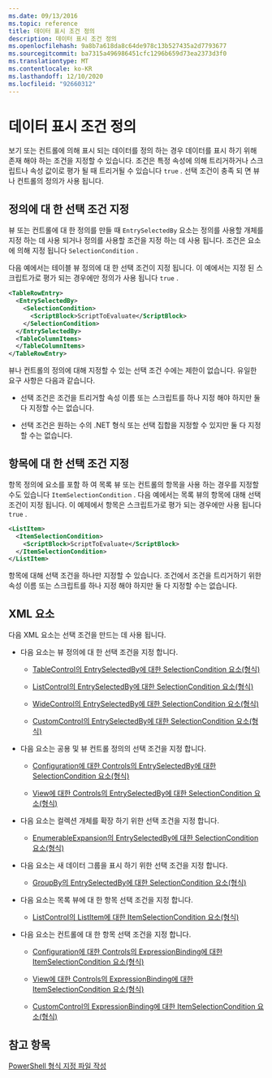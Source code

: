 ```yaml
---
ms.date: 09/13/2016
ms.topic: reference
title: 데이터 표시 조건 정의
description: 데이터 표시 조건 정의
ms.openlocfilehash: 9a8b7a618da8c64de978c13b527435a2d7793677
ms.sourcegitcommit: ba7315a496986451cfc1296b659d73ea2373d3f0
ms.translationtype: MT
ms.contentlocale: ko-KR
ms.lasthandoff: 12/10/2020
ms.locfileid: "92660312"
---
```

# <a name="defining-conditions-for-displaying-data"></a>데이터 표시 조건 정의

보기 또는 컨트롤에 의해 표시 되는 데이터를 정의 하는 경우 데이터를 표시 하기 위해 존재 해야 하는 조건을 지정할 수 있습니다. 조건은 특정 속성에 의해 트리거하거나 스크립트나 속성 값이로 평가 될 때 트리거될 수 있습니다 `true` . 선택 조건이 충족 되 면 뷰나 컨트롤의 정의가 사용 됩니다.

## <a name="specifying-a-selection-condition-for-a-definition"></a>정의에 대 한 선택 조건 지정

뷰 또는 컨트롤에 대 한 정의를 만들 때 `EntrySelectedBy` 요소는 정의를 사용할 개체를 지정 하는 데 사용 되거나 정의를 사용할 조건을 지정 하는 데 사용 됩니다. 조건은 요소에 의해 지정 됩니다 `SelectionCondition` .

다음 예에서는 테이블 뷰 정의에 대 한 선택 조건이 지정 됩니다. 이 예에서는 지정 된 스크립트가로 평가 되는 경우에만 정의가 사용 됩니다 `true` .

```xml
<TableRowEntry>
  <EntrySelectedBy>
    <SelectionCondition>
      <ScriptBlock>ScriptToEvaluate</ScriptBlock>
    </SelectionCondition>
  </EntrySelectedBy>
  <TableColumnItems>
  </TableColumnItems>
</TableRowEntry>

```

뷰나 컨트롤의 정의에 대해 지정할 수 있는 선택 조건 수에는 제한이 없습니다. 유일한 요구 사항은 다음과 같습니다.

- 선택 조건은 조건을 트리거할 속성 이름 또는 스크립트를 하나 지정 해야 하지만 둘 다 지정할 수는 없습니다.

- 선택 조건은 원하는 수의 .NET 형식 또는 선택 집합을 지정할 수 있지만 둘 다 지정할 수는 없습니다.

## <a name="specifying-a-selection-condition-for-an-item"></a>항목에 대 한 선택 조건 지정

항목 정의에 요소를 포함 하 여 목록 뷰 또는 컨트롤의 항목을 사용 하는 경우를 지정할 수도 있습니다 `ItemSelectionCondition` . 다음 예에서는 목록 뷰의 항목에 대해 선택 조건이 지정 됩니다. 이 예제에서 항목은 스크립트가로 평가 되는 경우에만 사용 됩니다 `true` .

```xml
<ListItem>
  <ItemSelectionCondition>
    <ScriptBlock>ScriptToEvaluate</ScriptBlock>
  </ItemSelectionCondition>
</ListItem>

```

항목에 대해 선택 조건을 하나만 지정할 수 있습니다. 조건에서 조건을 트리거하기 위한 속성 이름 또는 스크립트를 하나 지정 해야 하지만 둘 다 지정할 수는 없습니다.

## <a name="xml-elements"></a>XML 요소

 다음 XML 요소는 선택 조건을 만드는 데 사용 됩니다.

- 다음 요소는 뷰 정의에 대 한 선택 조건을 지정 합니다.

  - [TableControl의 EntrySelectedBy에 대한 SelectionCondition 요소(형식)](./selectioncondition-element-for-entryselectedby-for-tablecontrol-format.md)

  - [ListControl의 EntrySelectedBy에 대한 SelectionCondition 요소(형식)](./selectioncondition-element-for-entryselectedby-for-listcontrol-format.md)

  - [WideControl의 EntrySelectedBy에 대한 SelectionCondition 요소(형식)](./selectioncondition-element-for-entryselectedby-for-widecontrol-format.md)

  - [CustomControl의 EntrySelectedBy에 대한 SelectionCondition 요소(형식)](./selectioncondition-element-for-entryselectedby-for-customcontrol-format.md)

- 다음 요소는 공용 및 뷰 컨트롤 정의의 선택 조건을 지정 합니다.

  - [Configuration에 대한 Controls의 EntrySelectedBy에 대한 SelectionCondition 요소(형식)](./selectioncondition-element-for-entryselectedby-for-controls-for-configuration-format.md)

  - [View에 대한 Controls의 EntrySelectedBy에 대한 SelectionCondition 요소(형식)](./selectioncondition-element-for-entryselectedby-for-controls-for-view-format.md)

- 다음 요소는 컬렉션 개체를 확장 하기 위한 선택 조건을 지정 합니다.

  - [EnumerableExpansion의 EntrySelectedBy에 대한 SelectionCondition 요소(형식)](./selectioncondition-element-for-entryselectedby-for-enumerableexpansion-format.md)

- 다음 요소는 새 데이터 그룹을 표시 하기 위한 선택 조건을 지정 합니다.

  - [GroupBy의 EntrySelectedBy에 대한 SelectionCondition 요소(형식)](./selectioncondition-element-for-entryselectedby-for-groupby-format.md)

- 다음 요소는 목록 뷰에 대 한 항목 선택 조건을 지정 합니다.

  - [ListControl의 ListItem에 대한 ItemSelectionCondition 요소(형식)](./itemselectioncondition-element-for-listitem-for-listcontrol-format.md)

- 다음 요소는 컨트롤에 대 한 항목 선택 조건을 지정 합니다.

  - [Configuration에 대한 Controls의 ExpressionBinding에 대한 ItemSelectionCondition 요소(형식)](./itemselectioncondition-element-for-expressionbinding-for-controls-for-configuration-format.md)

  - [View에 대한 Controls의 ExpressionBinding에 대한 ItemSelectionCondition 요소(형식)](./itemselectioncondition-element-for-expressionbinding-for-controls-for-view-format.md)

  - [CustomControl의 ExpressionBinding에 대한 ItemSelectionCondition 요소(형식)](./itemselectioncondition-element-for-expressionbinding-for-customcontrol-format.md)

## <a name="see-also"></a>참고 항목

[PowerShell 형식 지정 파일 작성](./writing-a-powershell-formatting-file.md)
